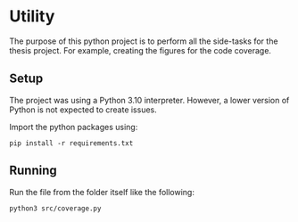 # Utility

The purpose of this python project is to perform all the side-tasks for the thesis project.
For example, creating the figures for the code coverage.

## Setup
The project was using a Python 3.10 interpreter. However, a lower version of Python is not expected to create issues.

Import the python packages using:

```commandline
pip install -r requirements.txt
```

## Running

Run the file from the folder itself like the following:

```commandline
python3 src/coverage.py
```
